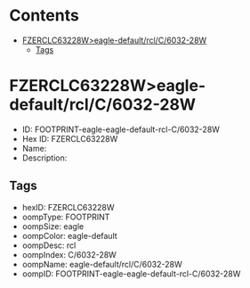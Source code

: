 



Contents
========

* [FZERCLC63228W>eagle-default/rcl/C/6032-28W](#fzerclc63228weagle-defaultrclc6032-28w)
	* [Tags](#tags)

# FZERCLC63228W>eagle-default/rcl/C/6032-28W

- ID: FOOTPRINT-eagle-eagle-default-rcl-C/6032-28W
- Hex ID: FZERCLC63228W
- Name: 
- Description: 

## Tags

- hexID: FZERCLC63228W
- oompType: FOOTPRINT
- oompSize: eagle
- oompColor: eagle-default
- oompDesc: rcl
- oompIndex: C/6032-28W
- oompName: eagle-default/rcl/C/6032-28W
- oompID: FOOTPRINT-eagle-eagle-default-rcl-C/6032-28W
